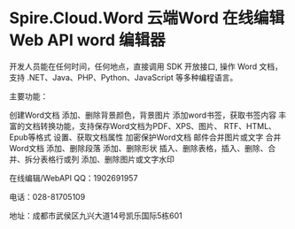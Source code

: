 # Spire.Cloud.Word 云端Word 在线编辑 Web API word 编辑器

开发人员能在任何时间，任何地点，直接调用 SDK 开放接口, 操作 Word 文档，支持 .NET、Java、PHP、Python、JavaScript 等多种编程语言。

主要功能：

创建Word文档
添加、删除背景颜色，背景图片
添加word书签，获取书签内容
丰富的文档转换功能，支持保存Word文档为PDF、XPS、图片、 RTF、HTML、 Epub等格式
设置、获取文档属性
加密保护Word文档
邮件合并图片或文字
合并Word文档
添加、删除段落
添加、删除形状
插入、删除表格，插入、删除、合并、拆分表格行或列
添加、删除图片或文字水印

在线编辑/WebAPI QQ：1902691957   

电话：028-81705109

地址：成都市武侯区九兴大道14号凯乐国际5栋601
